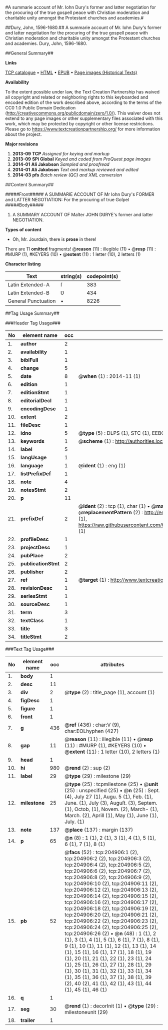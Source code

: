#A summarie account of Mr. Iohn Dury's former and latter negotiation for the procuring of the true gospell peace with Christian moderation and charitable unity amongst the Protestant churches and academies.#

##Dury, John, 1596-1680.##
A summarie account of Mr. Iohn Dury's former and latter negotiation for the procuring of the true gospell peace with Christian moderation and charitable unity amongst the Protestant churches and academies.
Dury, John, 1596-1680.

##General Summary##

**Links**

[TCP catalogue](http://www.ota.ox.ac.uk/tcp/)  • 
[HTML](http://tei.it.ox.ac.uk/tcp/Texts-HTML/free/B21/B21493.html)  • 
[EPUB](http://tei.it.ox.ac.uk/tcp/Texts-EPUB/free/B21/B21493.epub) • 
[Page images (Historical Texts)](https://historicaltexts.jisc.ac.uk/eebo-11209716e)

**Availability**

To the extent possible under law, the Text Creation Partnership has waived all copyright and related or neighboring rights to this keyboarded and encoded edition of the work described above, according to the terms of the CC0 1.0 Public Domain Dedication (http://creativecommons.org/publicdomain/zero/1.0/). This waiver does not extend to any page images or other supplementary files associated with this work, which may be protected by copyright or other license restrictions. Please go to https://www.textcreationpartnership.org/ for more information about the project.

**Major revisions**

1. __2013-09__ __TCP__ *Assigned for keying and markup*
1. __2013-09__ __SPi Global__ *Keyed and coded from ProQuest page images*
1. __2014-01__ __Ali Jakobson__ *Sampled and proofread*
1. __2014-01__ __Ali Jakobson__ *Text and markup reviewed and edited*
1. __2014-03__ __pfs__ *Batch review (QC) and XML conversion*

##Content Summary##

#####Front#####
A SUMMARIE ACCOUNT OF Mr Iohn Dury's FORMER and LATTER NEGOTIATION: For the procuring of true Goſpel
#####Body#####

1. A SUMMARY ACCOUNT OF Maſter JOHN DƲRYE's former and latter NEGOTIATION.

**Types of content**

  * Oh, Mr. Jourdain, there is **prose** in there!

There are 11 **omitted** fragments! 
 @__reason__ (11) : illegible (11)  •  @__resp__ (11) : #MURP (1), #KEYERS (10)  •  @__extent__ (11) : 1 letter (10), 2 letters (1)

**Character listing**


|Text|string(s)|codepoint(s)|
|---|---|---|
|Latin Extended-A|ſ|383|
|Latin Extended-B|Ʋ|434|
|General Punctuation|•|8226|

##Tag Usage Summary##

###Header Tag Usage###

|No|element name|occ|attributes|
|---|---|---|---|
|1.|__author__|2||
|2.|__availability__|1||
|3.|__biblFull__|1||
|4.|__change__|5||
|5.|__date__|8| @__when__ (1) : 2014-11 (1)|
|6.|__edition__|1||
|7.|__editionStmt__|1||
|8.|__editorialDecl__|1||
|9.|__encodingDesc__|1||
|10.|__extent__|2||
|11.|__fileDesc__|1||
|12.|__idno__|5| @__type__ (5) : DLPS (1), STC (1), EEBO-CITATION (1), OCLC (1), VID (1)|
|13.|__keywords__|1| @__scheme__ (1) : http://authorities.loc.gov/ (1)|
|14.|__label__|5||
|15.|__langUsage__|1||
|16.|__language__|1| @__ident__ (1) : eng (1)|
|17.|__listPrefixDef__|1||
|18.|__note__|4||
|19.|__notesStmt__|2||
|20.|__p__|11||
|21.|__prefixDef__|2| @__ident__ (2) : tcp (1), char (1)  •  @__matchPattern__ (2) : ([0-9\-]+):([0-9IVX]+) (1), (.+) (1)  •  @__replacementPattern__ (2) : http://eebo.chadwyck.com/downloadtiff?vid=$1&page=$2 (1), https://raw.githubusercontent.com/textcreationpartnership/Texts/master/tcpchars.xml#$1 (1)|
|22.|__profileDesc__|1||
|23.|__projectDesc__|1||
|24.|__pubPlace__|2||
|25.|__publicationStmt__|2||
|26.|__publisher__|2||
|27.|__ref__|1| @__target__ (1) : http://www.textcreationpartnership.org/docs/. (1)|
|28.|__revisionDesc__|1||
|29.|__seriesStmt__|1||
|30.|__sourceDesc__|1||
|31.|__term__|3||
|32.|__textClass__|1||
|33.|__title__|3||
|34.|__titleStmt__|2||


###Text Tag Usage###

|No|element name|occ|attributes|
|---|---|---|---|
|1.|__body__|1||
|2.|__desc__|11||
|3.|__div__|2| @__type__ (2) : title_page (1), account (1)|
|4.|__figDesc__|1||
|5.|__figure__|1||
|6.|__front__|1||
|7.|__g__|436| @__ref__ (436) : char:V (9), char:EOLhyphen (427)|
|8.|__gap__|11| @__reason__ (11) : illegible (11)  •  @__resp__ (11) : #MURP (1), #KEYERS (10)  •  @__extent__ (11) : 1 letter (10), 2 letters (1)|
|9.|__head__|1||
|10.|__hi__|980| @__rend__ (2) : sup (2)|
|11.|__label__|29| @__type__ (29) : milestone (29)|
|12.|__milestone__|25| @__type__ (25) : tcpmilestone (25)  •  @__unit__ (25) : unspecified (25)  •  @__n__ (25) : Sept. (4), July 27 (1), Augu. 5 (1), Feb. (1), June. (1), July (3), Auguſt. (3), Septem. (1), Octob, (1), Novem. (2), March- (1), March. (2), Aprill (1), May (1), June (1), July. (1)|
|13.|__note__|137| @__place__ (137) : margin (137)|
|14.|__p__|65| @__n__ (8) : 1 (1), 2 (1), 3 (1), 4 (1), 5 (1), 6 (1), 7 (1), 8 (1)|
|15.|__pb__|52| @__facs__ (52) : tcp:204906:1 (2), tcp:204906:2 (2), tcp:204906:3 (2), tcp:204906:4 (2), tcp:204906:5 (2), tcp:204906:6 (2), tcp:204906:7 (2), tcp:204906:8 (2), tcp:204906:9 (2), tcp:204906:10 (2), tcp:204906:11 (2), tcp:204906:12 (2), tcp:204906:13 (2), tcp:204906:14 (2), tcp:204906:15 (2), tcp:204906:16 (2), tcp:204906:17 (2), tcp:204906:18 (2), tcp:204906:19 (2), tcp:204906:20 (2), tcp:204906:21 (2), tcp:204906:22 (2), tcp:204906:23 (2), tcp:204906:24 (2), tcp:204906:25 (2), tcp:204906:26 (2)  •  @__n__ (48) : 1 (1), 2 (1), 3 (1), 4 (1), 5 (1), 6 (1), 7 (1), 8 (1), 9 (1), 10 (1), 11 (1), 12 (1), 13 (1), 14 (1), 15 (1), 16 (1), 17 (1), 18 (1), 19 (1), 20 (1), 21 (1), 22 (1), 23 (1), 24 (1), 25 (1), 26 (1), 27 (1), 28 (1), 29 (1), 30 (1), 31 (1), 32 (1), 33 (1), 34 (1), 35 (1), 36 (1), 37 (1), 38 (1), 39 (2), 40 (2), 41 (1), 42 (1), 43 (1), 44 (1), 45 (1), 46 (1)|
|16.|__q__|1||
|17.|__seg__|30| @__rend__ (1) : decorInit (1)  •  @__type__ (29) : milestoneunit (29)|
|18.|__trailer__|1||
